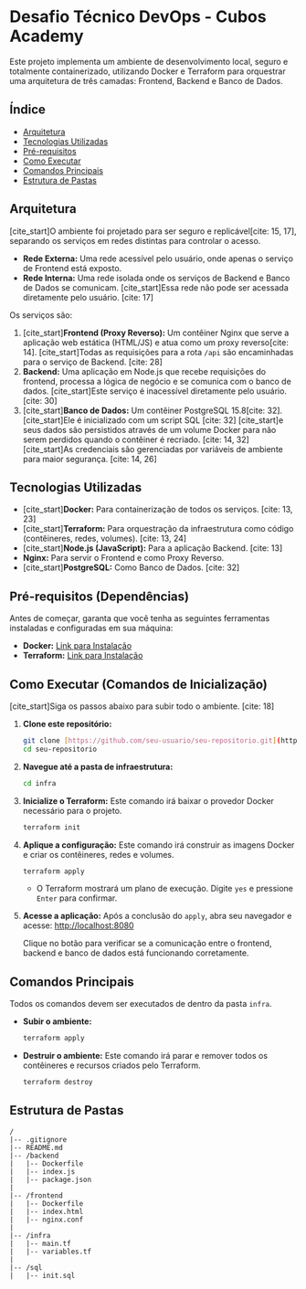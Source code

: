 # Desafio Técnico DevOps - Cubos Academy

Este projeto implementa um ambiente de desenvolvimento local, seguro e totalmente containerizado, utilizando Docker e Terraform para orquestrar uma arquitetura de três camadas: Frontend, Backend e Banco de Dados.

## Índice

- [Arquitetura](#arquitetura)
- [Tecnologias Utilizadas](#tecnologias-utilizadas)
- [Pré-requisitos](#pré-requisitos-dependências)
- [Como Executar](#como-executar-comandos-de-inicialização)
- [Comandos Principais](#comandos-principais)
- [Estrutura de Pastas](#estrutura-de-pastas)

## Arquitetura

[cite_start]O ambiente foi projetado para ser seguro e replicável[cite: 15, 17], separando os serviços em redes distintas para controlar o acesso.

- **Rede Externa:** Uma rede acessível pelo usuário, onde apenas o serviço de Frontend está exposto.
- **Rede Interna:** Uma rede isolada onde os serviços de Backend e Banco de Dados se comunicam. [cite_start]Essa rede não pode ser acessada diretamente pelo usuário. [cite: 17]

Os serviços são:
1.  [cite_start]**Frontend (Proxy Reverso):** Um contêiner Nginx que serve a aplicação web estática (HTML/JS) e atua como um proxy reverso[cite: 14]. [cite_start]Todas as requisições para a rota `/api` são encaminhadas para o serviço de Backend. [cite: 28]
2.  **Backend:** Uma aplicação em Node.js que recebe requisições do frontend, processa a lógica de negócio e se comunica com o banco de dados. [cite_start]Este serviço é inacessível diretamente pelo usuário. [cite: 30]
3.  [cite_start]**Banco de Dados:** Um contêiner PostgreSQL 15.8[cite: 32]. [cite_start]Ele é inicializado com um script SQL [cite: 32] [cite_start]e seus dados são persistidos através de um volume Docker para não serem perdidos quando o contêiner é recriado. [cite: 14, 32] [cite_start]As credenciais são gerenciadas por variáveis de ambiente para maior segurança. [cite: 14, 26]

## Tecnologias Utilizadas

- [cite_start]**Docker:** Para containerização de todos os serviços. [cite: 13, 23]
- [cite_start]**Terraform:** Para orquestração da infraestrutura como código (contêineres, redes, volumes). [cite: 13, 24]
- [cite_start]**Node.js (JavaScript):** Para a aplicação Backend. [cite: 13]
- **Nginx:** Para servir o Frontend e como Proxy Reverso.
- [cite_start]**PostgreSQL:** Como Banco de Dados. [cite: 32]

## Pré-requisitos (Dependências)

Antes de começar, garanta que você tenha as seguintes ferramentas instaladas e configuradas em sua máquina:
- **Docker:** [Link para Instalação](https://www.docker.com/get-started/)
- **Terraform:** [Link para Instalação](https://www.terraform.io/downloads.html)

## Como Executar (Comandos de Inicialização)

[cite_start]Siga os passos abaixo para subir todo o ambiente. [cite: 18]

1.  **Clone este repositório:**
    ```bash
    git clone [https://github.com/seu-usuario/seu-repositorio.git](https://github.com/seu-usuario/seu-repositorio.git)
    cd seu-repositorio
    ```

2.  **Navegue até a pasta de infraestrutura:**
    ```bash
    cd infra
    ```

3.  **Inicialize o Terraform:**
    Este comando irá baixar o provedor Docker necessário para o projeto.
    ```bash
    terraform init
    ```

4.  **Aplique a configuração:**
    Este comando irá construir as imagens Docker e criar os contêineres, redes e volumes.
    ```bash
    terraform apply
    ```
    - O Terraform mostrará um plano de execução. Digite `yes` e pressione `Enter` para confirmar.

5.  **Acesse a aplicação:**
    Após a conclusão do `apply`, abra seu navegador e acesse:
    [http://localhost:8080](http://localhost:8080)

    Clique no botão para verificar se a comunicação entre o frontend, backend e banco de dados está funcionando corretamente.

## Comandos Principais

Todos os comandos devem ser executados de dentro da pasta `infra`.

- **Subir o ambiente:**
  ```bash
  terraform apply
  ```

- **Destruir o ambiente:**
  Este comando irá parar e remover todos os contêineres e recursos criados pelo Terraform.
  ```bash
  terraform destroy
  ```

## Estrutura de Pastas

```
/
|-- .gitignore
|-- README.md
|-- /backend
|   |-- Dockerfile
|   |-- index.js
|   |-- package.json
|
|-- /frontend
|   |-- Dockerfile
|   |-- index.html
|   |-- nginx.conf
|
|-- /infra
|   |-- main.tf
|   |-- variables.tf
|
|-- /sql
|   |-- init.sql
```